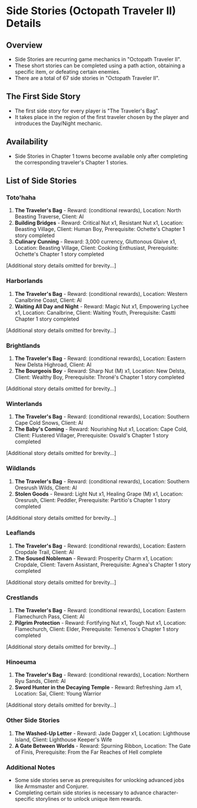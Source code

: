 # Side Stories (Octopath Traveler II) Details

## Overview
- Side Stories are recurring game mechanics in "Octopath Traveler II". 
- These short stories can be completed using a path action, obtaining a specific item, or defeating certain enemies.
- There are a total of 67 side stories in "Octopath Traveler II".

## The First Side Story
- The first side story for every player is "The Traveler's Bag".
- It takes place in the region of the first traveler chosen by the player and introduces the Day/Night mechanic.

## Availability
- Side Stories in Chapter 1 towns become available only after completing the corresponding traveler's Chapter 1 stories.

## List of Side Stories
### Toto'haha
1. **The Traveler's Bag** - Reward: (conditional rewards), Location: North Beasting Traverse, Client: Al
2. **Building Bridges** - Reward: Critical Nut x1, Resistant Nut x1, Location: Beasting Village, Client: Human Boy, Prerequisite: Ochette's Chapter 1 story completed
3. **Culinary Cunning** - Reward: 3,000 currency, Gluttonous Glaive x1, Location: Beasting Village, Client: Cooking Enthusiast, Prerequisite: Ochette's Chapter 1 story completed

[Additional story details omitted for brevity...]

### Harborlands
1. **The Traveler's Bag** - Reward: (conditional rewards), Location: Western Canalbrine Coast, Client: Al
2. **Waiting All Day and Night** - Reward: Magic Nut x1, Empowering Lychee x1, Location: Canalbrine, Client: Waiting Youth, Prerequisite: Castti Chapter 1 story completed

[Additional story details omitted for brevity...]

### Brightlands
1. **The Traveler's Bag** - Reward: (conditional rewards), Location: Eastern New Delsta Highroad, Client: Al
2. **The Bourgeois Boy** - Reward: Sharp Nut (M) x1, Location: New Delsta, Client: Wealthy Boy, Prerequisite: Throné's Chapter 1 story completed

[Additional story details omitted for brevity...]

### Winterlands
1. **The Traveler's Bag** - Reward: (conditional rewards), Location: Southern Cape Cold Snows, Client: Al
2. **The Baby's Coming** - Reward: Nourishing Nut x1, Location: Cape Cold, Client: Flustered Villager, Prerequisite: Osvald's Chapter 1 story completed

[Additional story details omitted for brevity...]

### Wildlands
1. **The Traveler's Bag** - Reward: (conditional rewards), Location: Southern Oresrush Wilds, Client: Al
2. **Stolen Goods** - Reward: Light Nut x1, Healing Grape (M) x1, Location: Oresrush, Client: Peddler, Prerequisite: Partitio's Chapter 1 story completed

[Additional story details omitted for brevity...]

### Leaflands
1. **The Traveler's Bag** - Reward: (conditional rewards), Location: Eastern Cropdale Trail, Client: Al
2. **The Soused Nobleman** - Reward: Prosperity Charm x1, Location: Cropdale, Client: Tavern Assistant, Prerequisite: Agnea's Chapter 1 story completed

[Additional story details omitted for brevity...]

### Crestlands
1. **The Traveler's Bag** - Reward: (conditional rewards), Location: Eastern Flamechurch Pass, Client: Al
2. **Pilgrim Protection** - Reward: Fortifying Nut x1, Tough Nut x1, Location: Flamechurch, Client: Elder, Prerequisite: Temenos's Chapter 1 story completed

[Additional story details omitted for brevity...]

### Hinoeuma
1. **The Traveler's Bag** - Reward: (conditional rewards), Location: Northern Ryu Sands, Client: Al
2. **Sword Hunter in the Decaying Temple** - Reward: Refreshing Jam x1, Location: Sai, Client: Young Warrior

[Additional story details omitted for brevity...]

### Other Side Stories
1. **The Washed-Up Letter** - Reward: Jade Dagger x1, Location: Lighthouse Island, Client: Lighthouse Keeper's Wife
2. **A Gate Between Worlds** - Reward: Spurning Ribbon, Location: The Gate of Finis, Prerequisite: From the Far Reaches of Hell complete

### Additional Notes
- Some side stories serve as prerequisites for unlocking advanced jobs like Armsmaster and Conjurer. 
- Completing certain side stories is necessary to advance character-specific storylines or to unlock unique item rewards.
